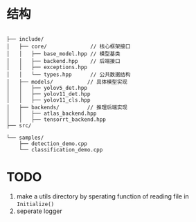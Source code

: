 # 结构
```

├── include/
│   ├── core/              // 核心框架接口
│   │   ├── base_model.hpp // 模型基类
│   │   ├── backend.hpp    // 后端接口
│   │   ├── exceptions.hpp
│   │   └── types.hpp      // 公共数据结构
│   ├── models/           // 具体模型实现
│   │   ├── yolov5_det.hpp
│   │   ├── yolov11_det.hpp
│   │   ├── yolov11_cls.hpp
│   ├── backends/         // 推理后端实现
│   │   ├── atlas_backend.hpp
│   │   ├── tensorrt_backend.hpp
├── src/

└── samples/
    ├── detection_demo.cpp
    └── classification_demo.cpp
```

# TODO
1. make a utils directory by sperating function of reading file in `Initialize()`
2. seperate logger